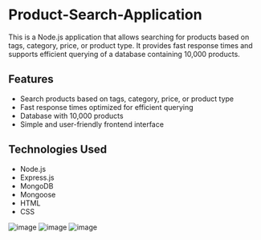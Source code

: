 # Product-Search-Application
This is a Node.js application that allows searching for products based on tags, category, price, or product type.
It provides fast response times and supports efficient querying of a database containing 10,000 products.

## Features

- Search products based on tags, category, price, or product type
- Fast response times optimized for efficient querying
- Database with 10,000 products
- Simple and user-friendly frontend interface

## Technologies Used

- Node.js
- Express.js
- MongoDB
- Mongoose
- HTML
- CSS

![image](https://github.com/Mandil-18/Product-Search-Application/assets/88775131/f21a7056-fc54-4a1a-b6f8-0e4d27f3c432)
![image](https://github.com/Mandil-18/Product-Search-Application/assets/88775131/ea32ca31-3e47-4b0c-883c-5ecf4ac9689f)
![image](https://github.com/Mandil-18/Product-Search-Application/assets/88775131/ce8c1903-e832-4756-9476-00fcc848b60d)

